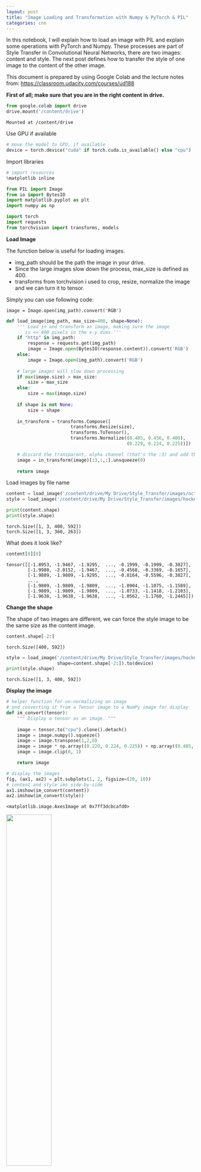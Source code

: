 ```yaml
---
layout: post
title: "Image Loading and Transformation with Numpy & PyTorch & PIL"
categories: cnn
---
```


In this notebook, I will explain how to load an image with PIL and explain some operations with PyTorch and Numpy. 
These processes are part of Style Transfer in Convolutional Neural Networks, there are two images: content and style. 
The next post defines how to transfer the style of one image to the content of the other image.

This document is prepared by using Google Colab and the lecture notes from: https://classroom.udacity.com/courses/ud188

**First of all; make sure that you are in the right content in drive.**


```python
from google.colab import drive
drive.mount('/content/drive')
```

    Mounted at /content/drive


Use GPU if available


```python
# move the model to GPU, if available
device = torch.device("cuda" if torch.cuda.is_available() else "cpu")
```

Import libraries


```python
# import resources
%matplotlib inline

from PIL import Image
from io import BytesIO
import matplotlib.pyplot as plt
import numpy as np

import torch
import requests
from torchvision import transforms, models
```

**Load Image**

The function below is useful for loading images. 
- img_path should be the path the image in your drive. 
- Since the large images slow down the process, max_size is defined as 400. 
- transforms from torchvision i used to crop, resize, normalize the image and we can turn it to tensor. 


Simply you can use following code: 
```
image = Image.open(img_path).convert('RGB')
```




```python
def load_image(img_path, max_size=400, shape=None):
    ''' Load in and transform an image, making sure the image
       is <= 400 pixels in the x-y dims.'''
    if "http" in img_path:
        response = requests.get(img_path)
        image = Image.open(BytesIO(response.content)).convert('RGB')
    else:
        image = Image.open(img_path).convert('RGB')
    
    # large images will slow down processing
    if max(image.size) > max_size:
        size = max_size
    else:
        size = max(image.size)
    
    if shape is not None:
        size = shape
        
    in_transform = transforms.Compose([
                        transforms.Resize(size),
                        transforms.ToTensor(),
                        transforms.Normalize((0.485, 0.456, 0.406), 
                                             (0.229, 0.224, 0.225))])

    # discard the transparent, alpha channel (that's the :3) and add the batch dimension
    image = in_transform(image)[:3,:,:].unsqueeze(0)
    
    return image
```

Load images by file name


```python
content = load_image('/content/drive/My Drive/Style_Transfer/images/octopus.jpg').to(device)
style = load_image('/content/drive/My Drive/Style_Transfer/images/hockney.jpg').to(device)

print(content.shape)
print(style.shape)
```

    torch.Size([1, 3, 400, 592])
    torch.Size([1, 3, 360, 263])


What does it look like? 


```python
content[0][0]
```




    tensor([[-1.8953, -1.9467, -1.9295,  ..., -0.1999, -0.1999, -0.3027],
            [-1.9980, -2.0152, -1.9467,  ..., -0.4568, -0.3369, -0.1657],
            [-1.9809, -1.9809, -1.9295,  ..., -0.8164, -0.5596, -0.3027],
            ...,
            [-1.9809, -1.9809, -1.9809,  ..., -1.0904, -1.1075, -1.1589],
            [-1.9809, -1.9809, -1.9809,  ..., -1.0733, -1.1418, -1.2103],
            [-1.9638, -1.9638, -1.9638,  ..., -1.0562, -1.1760, -1.2445]])



**Change the shape**

The shape of two images are different, we can force the style image to be the same size as the content image. 


```python
content.shape[-2:]
```




    torch.Size([400, 592])




```python
style = load_image('/content/drive/My Drive/Style_Transfer/images/hockney.jpg', 
                   shape=content.shape[-2:]).to(device)
print(style.shape)
```

    torch.Size([1, 3, 400, 592])


**Display the image**


```python
# helper function for un-normalizing an image 
# and converting it from a Tensor image to a NumPy image for display
def im_convert(tensor):
    """ Display a tensor as an image. """
    
    image = tensor.to("cpu").clone().detach()
    image = image.numpy().squeeze()
    image = image.transpose(1,2,0)
    image = image * np.array((0.229, 0.224, 0.225)) + np.array((0.485, 0.456, 0.406))
    image = image.clip(0, 1)

    return image
```


```python
# display the images
fig, (ax1, ax2) = plt.subplots(1, 2, figsize=(20, 10))
# content and style ims side-by-side
ax1.imshow(im_convert(content))
ax2.imshow(im_convert(style))
```




    <matplotlib.image.AxesImage at 0x7ff3dcbcafd0>


<div class="fig figcenter fighighlight">
  <img src="/assets/image_assets/image_op/content_style.png" width="49%">
  <div class="figcaption">Figure 1: Content image(left) - Style image(right)</div>
</div>


**See the explanation for each step of the function:**

**Copy content image & detach**

Ref: https://stackoverflow.com/questions/63582590/why-do-we-call-detach-before-calling-numpy-on-a-pytorch-tensor

torch.tensors are designed to be used in the context of gradient descent optimization, and therefore they hold not only a tensor with numeric values, but (and more importantly) the computational graph leading to these values. This computational graph is then used (using the chain rule of derivatives) to compute the derivative of the loss function w.r.t each of the independent variables used to compute the loss.

As mentioned before, np.ndarray object does not have this extra "computational graph" layer and therefore, when converting a torch.tensor to np.ndarray you must explicitly remove the computational graph of the tensor using the detach() command.


```python
image = content.to("cpu").clone().detach()
print(image.shape)
print(image.type)
```

    torch.Size([1, 3, 400, 592])
    <built-in method type of Tensor object at 0x7ff3dcba6e10>


**Turn to numpy**


```python
image = image.numpy()
print(image.shape)
print(image.dtype)
```

    (1, 3, 400, 592)
    float32


**Use squeeze**

numpy.squeeze() : Remove single-dimensional entries from the shape of an array.


```python
image = image.squeeze()
print(image.shape)
```

    (3, 400, 592)


**Transpose**

Transpose the dimension such that: Height, Width, Channel
- Original: 3, 400, 592
- Transpose(1,2,0) --> 400, 592, 3 


```python
image = image.transpose(1,2,0)
image.shape
```




    (400, 592, 3)



**Normalize**

Ref: https://pytorch.org/docs/stable/torchvision/models.html

All pre-trained models expect input images normalized in the same way, i.e. mini-batches of 3-channel RGB images of shape (3 x H x W), where H and W are expected to be at least 224. The images have to be loaded in to a range of [0, 1] and then normalized using mean = [0.485, 0.456, 0.406] and std = [0.229, 0.224, 0.225]. 

You can use the following transform to normalize:

        normalize = transforms.Normalize(mean=[0.485, 0.456, 0.406],
                                 std=[0.229, 0.224, 0.225])   


```python
image = image * np.array((0.229, 0.224, 0.225)) + np.array((0.485, 0.456, 0.406))
image.shape
```




    (400, 592, 3)



**Clip the values**

Ref: https://numpy.org/doc/stable/reference/generated/numpy.clip.html

Given an interval, values outside the interval are clipped to the interval edges. For example, if an interval of [0, 1] is specified, values smaller than 0 become 0, and values larger than 1 become 1.



```python
image = image.clip(0, 1)
image
```




    array([[[0.05098039, 0.0509804 , 0.05882353],
            [0.03921567, 0.03921569, 0.04705882],
            [0.04313724, 0.04313725, 0.0509804 ],
            ...,
            [0.43921568, 0.43921569, 0.40000002],
            [0.43921568, 0.43921569, 0.40000002],
            [0.41568626, 0.41568628, 0.37647061]],
    
           [[0.02745098, 0.02745099, 0.03529412],
            [0.02352938, 0.02352943, 0.03137254],
            [0.03921567, 0.03921569, 0.04313725],
            ...,
            [0.38039215, 0.37254903, 0.33725492],
            [0.40784313, 0.40392158, 0.3647059 ],
            [0.44705881, 0.43921569, 0.40392159]],
    
           [[0.03137252, 0.03137255, 0.03529412],
            [0.03137252, 0.03137255, 0.03529412],
            [0.04313724, 0.04313725, 0.04313725],
            ...,
            [0.29803922, 0.28627453, 0.25098042],
            [0.35686274, 0.34509805, 0.30980394],
            [0.41568626, 0.40392158, 0.36862747]],
    
           ...,
    
           [[0.03137252, 0.02352943, 0.02745099],
            [0.03137252, 0.02352943, 0.02745099],
            [0.03137252, 0.02352943, 0.02745099],
            ...,
            [0.23529412, 0.21568628, 0.14117649],
            [0.23137252, 0.21176472, 0.13333336],
            [0.21960783, 0.20000002, 0.12156863]],
    
           [[0.03137252, 0.02352943, 0.02745099],
            [0.03137252, 0.02352943, 0.02745099],
            [0.03137252, 0.02352943, 0.02745099],
            ...,
            [0.23921566, 0.21960786, 0.14117649],
            [0.2235294 , 0.2039216 , 0.12549024],
            [0.20784311, 0.18823531, 0.10980393]],
    
           [[0.0352941 , 0.02745099, 0.03137254],
            [0.0352941 , 0.02745099, 0.03137254],
            [0.0352941 , 0.02745099, 0.03137254],
            ...,
            [0.24313724, 0.22352942, 0.14509807],
            [0.21568625, 0.19607846, 0.11764705],
            [0.19999996, 0.1803922 , 0.10196077]]])



Use matplotlib imshow to show the image


```python
plt.imshow(image)
```




    <matplotlib.image.AxesImage at 0x7ff3dae27cc0>

<div class="fig figcenter fighighlight">
  <img src="/assets/image_assets/image_op/content.png" width="49%">
  <div class="figcaption">Figure 2: Content image</div>
</div>

**Summary:**

- Load the image by using PIL
- Turn it to Tensor
- Change the shape
- Visualize the image
    - Why are we using constant terms when we normalize the image?
    - What is squeeze?
    - Transpose the 3 dimensional numpy array.
    - How can we use clip?
